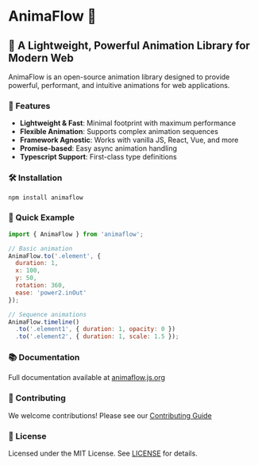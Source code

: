 # AnimaFlow 🌊

## 🚀 A Lightweight, Powerful Animation Library for Modern Web

AnimaFlow is an open-source animation library designed to provide powerful, performant, and intuitive animations for web applications.

### 🌟 Features

- **Lightweight & Fast**: Minimal footprint with maximum performance
- **Flexible Animation**: Supports complex animation sequences
- **Framework Agnostic**: Works with vanilla JS, React, Vue, and more
- **Promise-based**: Easy async animation handling
- **Typescript Support**: First-class type definitions

### 🛠 Installation

```bash
npm install animaflow
```

### 📝 Quick Example

```javascript
import { AnimaFlow } from 'animaflow';

// Basic animation
AnimaFlow.to('.element', {
  duration: 1,
  x: 100,
  y: 50,
  rotation: 360,
  ease: 'power2.inOut'
});

// Sequence animations
AnimaFlow.timeline()
  .to('.element1', { duration: 1, opacity: 0 })
  .to('.element2', { duration: 1, scale: 1.5 });
```

### 📚 Documentation

Full documentation available at [animaflow.js.org](https://animaflow.js.org)

### 🤝 Contributing

We welcome contributions! Please see our [Contributing Guide](CONTRIBUTING.md)

### 📄 License

Licensed under the MIT License. See [LICENSE](LICENSE.md) for details.

